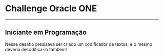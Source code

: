 # Challenge Oracle ONE

---

## Iniciante em Programação



Nesse desafio precisava ser criado um codificador de textos, e o mesmo deveria decodifica-lo tambem!


